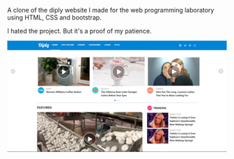 A clone of the diply website I made for the web programming laboratory using HTML, CSS and bootstrap.

I hated the project. But it's a proof of my patience.

![image of the webpage](https://github.com/cpodariu/diply_clone/blob/master/Capture.PNG?raw=true)
